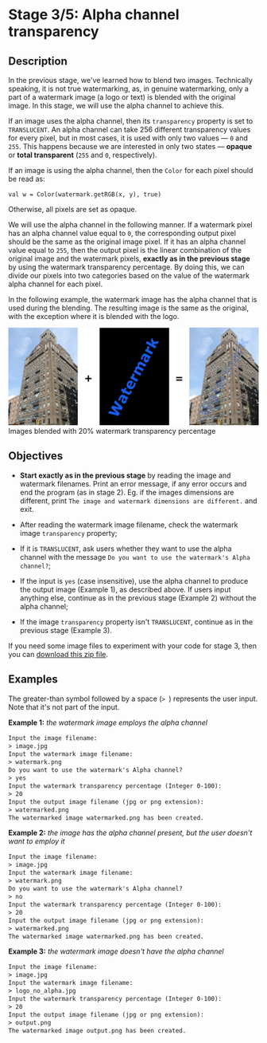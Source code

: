 # Stage 3/5: Alpha channel transparency
## Description
In the previous stage, we've learned how to blend two images. Technically speaking, it is not true watermarking, as, in genuine watermarking, only a part of a watermark image (a logo or text) is blended with the original image. In this stage, we will use the alpha channel to achieve this.

If an image uses the alpha channel, then its `transparency` property is set to `TRANSLUCENT`. An alpha channel can take 256 different transparency values for every pixel, but in most cases, it is used with only two values — `0` and `255`. This happens because we are interested in only two states — <b>opaque</b> or <b>total transparent</b> (`255` and `0`, respectively).

If an image is using the alpha channel, then the `Color` for each pixel should be read as:
```
val w = Color(watermark.getRGB(x, y), true)
```

Otherwise, all pixels are set as opaque.

We will use the alpha channel in the following manner. If a watermark pixel has an alpha channel value equal to `0`, the corresponding output pixel should be the same as the original image pixel. If it has an alpha channel value equal to `255`, then the output pixel is the linear combination of the original image and the watermark pixels, <b>exactly as in the previous stage</b> by using the watermark transparency percentage. By doing this, we can divide our pixels into two categories based on the value of the watermark alpha channel for each pixel.

In the following example, the watermark image has the alpha channel that is used during the blending. The resulting image is the same as the original, with the exception where it is blended with the logo.

![Images blended with 20% watermark transparency percentage](plus3.png)
Images blended with 20% watermark transparency percentage

## Objectives
- <b>Start exactly as in the previous stage</b> by reading the image and watermark filenames. Print an error message, if any error occurs and end the program (as in stage 2). Eg. if the images dimensions are different, print `The image and watermark dimensions are different.` and exit.

- After reading the watermark image filename, check the watermark image `transparency` property;

- If it is `TRANSLUCENT`, ask users whether they want to use the alpha channel with the message `Do you want to use the watermark's Alpha channel?`;

- If the input is `yes` (case insensitive), use the alpha channel to produce the output image (Example 1), as described above. If users input anything else, continue as in the previous stage (Example 2) without the alpha channel;

- If the image `transparency` property isn't `TRANSLUCENT`, continue as in the previous stage (Example 3).

If you need some image files to experiment with your code for stage 3, then you can <a href="https://stepik.org/media/attachments/lesson/623865/stage3.zip">download this zip file</a>.

## Examples
The greater-than symbol followed by a space (`> `) represents the user input. Note that it's not part of the input.

<b>Example 1:</b> <i>the watermark image employs the alpha channel</i>
```
Input the image filename:
> image.jpg
Input the watermark image filename:
> watermark.png
Do you want to use the watermark's Alpha channel?
> yes
Input the watermark transparency percentage (Integer 0-100):
> 20
Input the output image filename (jpg or png extension):
> watermarked.png
The watermarked image watermarked.png has been created.
```

<b>Example 2:</b> <i>the image has the alpha channel present, but the user doesn't want to employ it</i>
```
Input the image filename:
> image.jpg
Input the watermark image filename:
> watermark.png
Do you want to use the watermark's Alpha channel?
> no
Input the watermark transparency percentage (Integer 0-100):
> 20
Input the output image filename (jpg or png extension):
> watermarked.png
The watermarked image watermarked.png has been created.
```

<b>Example 3:</b> <i>the watermark image doesn't have the alpha channel</i>
```
Input the image filename:
> image.jpg
Input the watermark image filename:
> logo_no_alpha.jpg
Input the watermark transparency percentage (Integer 0-100):
> 20
Input the output image filename (jpg or png extension):
> output.png
The watermarked image output.png has been created.
```
